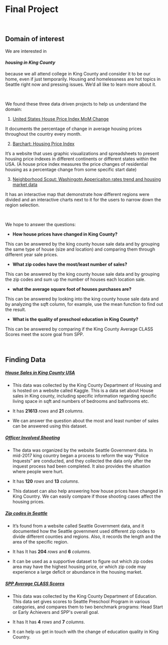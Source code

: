 # Final Project

<br>

## Domain of interest
We are interested in <h4>*housing in King County*</h4>because we all attend college in King County and consider it to be our home, even if just temporarily. Housing and homelessness are hot topics in Seattle right now and pressing issues. We’d all like to learn more about it.

<br>

We found these three data driven projects to help us understand the domain:

 1. [United States House Price Index MoM Change](https://tradingeconomics.com/Weunited-states/housing-index)

 It documents the percentage of change in average housing prices throughout the country every month.

 2. [Barchart: Housing Price Index](https://www.barchart.com/economy/housing)

 It’s a website that uses graphic visualizations and spreadsheets to present housing price indexes in different continents or different states within the USA. (A house price index measures the price changes of residential housing as a percentage change from some specific start date)

 3. [Neighborhood Scqut: Washingotn Appericaiton rates trend and housing market data](https://www.neighborhoodscout.com/wa/real-estate)

 It has an interactive map that demonstrate how different regions were divided and an interactive charts next to it for the users to narrow down the region selection.

<br>

 We hope to answer the questions:
 - **How house prices have changed in King County?**

 This can be answered by the king county house sale data and by grouping the same type of house (size and location) and comparing them through different year sale prices.

 - **What zip codes have the most/least number of sales?**

 This can be answered by the king county house sale data and by grouping the zip codes and sum up the number of houses each location sale.


 - **what the average square foot of houses purchases are?**

 This can be answered by looking into the king county house sale data and by analyzing the sqft column, for example, use the mean function to find out the result.

 - **What is the quality of preschool education in King County?**

 This can be answered by comparing if the King County Average CLASS Scores meet the score goal from SPP.

<br>

## Finding Data

##### [House Sales in King County USA](https://www.kaggle.com/harlfoxem/housesalesprediction)

 - This data was collected by the King County Department of Housing and is hosted on a website called Kaggle. This is a data set about House sales in King county, including specific information regarding specific living space in sqft and numbers of bedrooms and bathrooms etc.

 - It has **21613** *rows* and **21** *columns*.

 - We can answer the question about the most and least number of sales can be answered using this dataset.

##### [Officer Involved Shooting](https://data.seattle.gov/Public-Safety/SPD-Officer-Involved-Shooting-OIS-Data/mg5r-efcm)

 - The data was organized by the website Seattle Government data. In mid-2017 king country began a process to reform the way “Police Inquests” are conducted, and they collected the data only after the inquest process had been completed. It also provides the situation where people were hurt.

 - It has **120** *rows* and **13** *columns*.

 - This dataset can also help answering how house prices have changed in King Country. We can easily compare if those shooting cases affect the housing prices.

##### [Zip codes in Seattle](https://data.seattle.gov/Land-Base/Zip-Codes/w69d-ihb8)

- It’s found from a website called Seattle Government data, and it documented how the Seattle government used different zip codes to divide different counties and regions. Also, it records the length and the area of the specific region.

- It has It has **204** *rows* and **6** *columns*.

- It can be used as a supportive dataset to figure out which zip codes area may have the highest housing price, or which zip code may experience a large deficit or abundance in the housing market.

##### [SPP Average CLASS Scores ](https://data.seattle.gov/Education/SPP-Average-CLASS-Scores/fx5g-857s/data)

- This data was collected by the King County Department of Education. This data set gives scores to Seattle Preschool Program in various categories, and compares them to two benchmark programs: Head Start or Early Achievers and SPP's overall goal.

- It has It has **4** *rows* and **7** *columns*.

- It can help us get in touch with the change of education quality in King Country.
